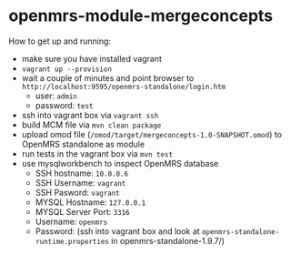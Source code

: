 openmrs-module-mergeconcepts
============================

How to get up and running:

- make sure you have installed vagrant
- `vagrant up --provision`
- wait a couple of minutes and point browser to `http://localhost:9595/openmrs-standalone/login.htm` 
  - user: `admin`
  - password: `test`
- ssh into vagrant box via `vagrant ssh`
- build MCM file via `mvn clean package`
- upload omod file (`/omod/target/mergeconcepts-1.0-SNAPSHOT.omod`) to OpenMRS standalone as module
- run tests in the vagrant box via `mvn test`
- use mysqlworkbench to inspect OpenMRS database
  - SSH hostname: `10.0.0.6`
  - SSH Username: `vagrant`
  - SSH Pasword: `vagrant`
  - MYSQL Hostname: `127.0.0.1`
  - MYSQL Server Port: `3316`
  - Username: `openmrs`
  - Password: (ssh into vagrant box and look at `openmrs-standalone-runtime.properties` in openmrs-standalone-1.9.7/)

 
